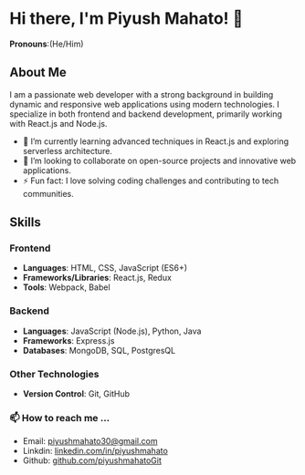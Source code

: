 # Hi there, I'm Piyush Mahato! 👋

**Pronouns**:(He/Him)

## About Me
I am a passionate web developer with a strong background in building dynamic and responsive web applications using modern technologies. I specialize in both frontend and backend development, primarily working with React.js and Node.js.

- 🌱 I’m currently learning advanced techniques in React.js and exploring serverless architecture.
- 👯 I’m looking to collaborate on open-source projects and innovative web applications.
- ⚡ Fun fact: I love solving coding challenges and contributing to tech communities.

## Skills
### Frontend
- **Languages**: HTML, CSS, JavaScript (ES6+)
- **Frameworks/Libraries**: React.js, Redux
- **Tools**: Webpack, Babel

### Backend
- **Languages**: JavaScript (Node.js), Python, Java
- **Frameworks**: Express.js
- **Databases**: MongoDB, SQL, PostgresQL

### Other Technologies
- **Version Control**: Git, GitHub



### 📫 How to reach me ...
- Email: piyushmahato30@gmail.com
- Linkdin: [linkedin.com/in/piyushmahato](linkedin.com/in/piyushmahato)
- Github: [github.com/piyushmahatoGit](github.com/piyushmahatoGit)


<!---
piyushmahatoGit/piyushmahatoGit is a ✨ special ✨ repository because its `README.md` (this file) appears on your GitHub profile.
You can click the Preview link to take a look at your changes.
--->

